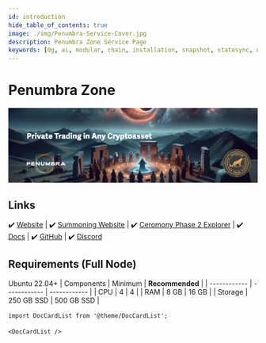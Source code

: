 ```yaml
---
id: introduction
hide_table_of_contents: true
image: ./img/Penumbra-Service-Cover.jpg
description: Penumbra Zone Service Page
keywords: [0g, ai, modular, chain, installation, snapshot, statesync, update]
---
```

# Penumbra Zone

![Penumbra](./img/Penumbra-Service.jpg)

## Links
 ✔️ [Website](https://penumbra.zone/) |
 ✔️ [Summoning Website](https://summoning.penumbra.zone/) |
 ✔️ [Ceromony Phase 2 Explorer](https://summoning.penumbra.zone/phase/2) |
 ✔️ [Docs](https://guide.penumbra.zone/main/index.html) |
 ✔️ [GitHub](https://github.com/penumbra-zone) |
 ✔️ [Discord](https://discord.gg/T7E5U929AV)

## Requirements (Full Node)
Ubuntu 22.04+
| Components | Minimum | **Recommended** |
| ------------ | ------------ | ------------ |
| CPU |	4 | 4 |
| RAM	| 8 GB | 16 GB |
| Storage	| 250 GB SSD | 500 GB SSD |


```mdx-code-block
import DocCardList from '@theme/DocCardList';

<DocCardList />
```

